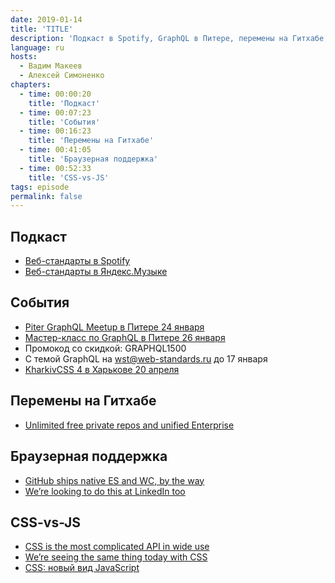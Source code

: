 ```yaml
---
date: 2019-01-14
title: 'TITLE'
description: 'Подкаст в Spotify, GraphQL в Питере, перемены на Гитхабе, браузерная поддержка, CSS-vs-JS.'
language: ru
hosts:
  - Вадим Макеев
  - Алексей Симоненко
chapters:
  - time: 00:00:20
    title: 'Подкаст'
  - time: 00:07:23
    title: 'События'
  - time: 00:16:23
    title: 'Перемены на Гитхабе'
  - time: 00:41:05
    title: 'Браузерная поддержка'
  - time: 00:52:33
    title: 'CSS-vs-JS'
tags: episode
permalink: false
---
```


## Подкаст

- [Веб-стандарты в Spotify](https://open.spotify.com/show/3rzAcADjpBpXt73L0epTjV)
- [Веб-стандарты в Яндекс.Музыке](https://music.yandex.ru/album/6245956)

## События

- [Piter GraphQL Meetup в Питере 24 января](https://wriketeam.timepad.ru/event/877048/)
- [Мастер-класс по GraphQL в Питере 26 января](https://graphql-course.ru/)
- Промокод со скидкой: GRAPHQL1500
- С темой GraphQL на wst@web-standards.ru до 17 января
- [KharkivCSS 4 в Харькове 20 апреля](http://kharkivcss.org/)

## Перемены на Гитхабе

- [Unlimited free private repos and unified Enterprise](https://blog.github.com/2019-01-07-new-year-new-github/)

## Браузерная поддержка

- [GitHub ships native ES and WC, by the way](https://twitter.com/mislav/status/1083063045360939013)
- [We’re looking to do this at LinkedIn too](https://twitter.com/scalvert/status/1083600041728663552)

## CSS-vs-JS

- [CSS is the most complicated API in wide use](https://twitter.com/cramforce/status/1082389621277892613)
- [We’re seeing the same thing today with CSS](https://twitter.com/tobie/status/1083316137826365442)
- [CSS: новый вид JavaScript](https://medium.com/p/ef0128aaaf12)
